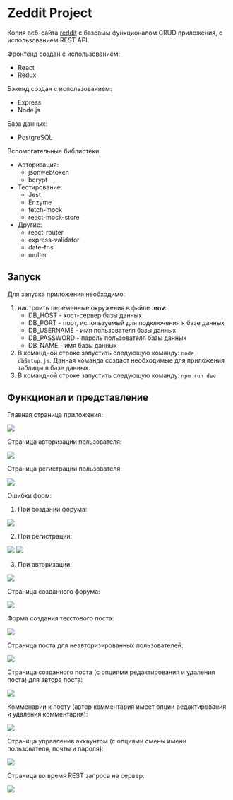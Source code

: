 # Zeddit Project

Копия веб-сайта [reddit](https://www.reddit.com) с базовым функционалом CRUD приложения, с использованием REST API.

Фронтенд создан с использованием:
- React
- Redux

Бэкенд создан с использованием:
- Express
- Node.js

База данных:
- PostgreSQL

Вспомогательные библиотеки:
- Авторизация:
  - jsonwebtoken
  - bcrypt
- Тестирование:
  - Jest
  - Enzyme
  - fetch-mock
  - react-mock-store
- Другие:
  - react-router
  - express-validator
  - date-fns
  - multer

## Запуск

Для запуска приложения необходимо:
1) настроить переменные окружения в файле **.env**:
   - DB_HOST - хост-сервер базы данных
   - DB_PORT - порт, используемый для подключения к базе данных
   - DB_USERNAME - имя пользователя базы данных
   - DB_PASSWORD - пароль пользователя базы данных
   - DB_NAME - имя базы данных
2) В командной строке запустить следующую команду: ```node dbSetup.js```. Данная команда создаст необходимые для приложения таблицы в базе данных.
3) В командной строке запустить следующую команду: ```npm run dev```

## Функционал и представление 

Главная страница приложения:

<img src="https://user-images.githubusercontent.com/52062811/88539006-ad135180-d010-11ea-9a6d-c6f781613471.png">

Страница авторизации пользователя:

<img src="https://user-images.githubusercontent.com/52062811/88539024-ba304080-d010-11ea-81ea-25be207619d1.png">

Страница регистрации пользователя:

<img src="https://user-images.githubusercontent.com/52062811/88527834-16d63000-cffe-11ea-947a-28ae2d25a169.png">

Ошибки форм:

1. При создании форума:

<img src="https://user-images.githubusercontent.com/52062811/88528235-a4198480-cffe-11ea-9b4e-c81926484355.png">

2. При регистрации:

<img src="https://user-images.githubusercontent.com/52062811/88528535-05d9ee80-cfff-11ea-88f3-9f891ceec25d.png">

<img src="https://user-images.githubusercontent.com/52062811/88528687-3ae64100-cfff-11ea-9c98-afcae48bc727.png">

3. При авторизации:

<img src="https://user-images.githubusercontent.com/52062811/88539102-e64bc180-d010-11ea-96d0-349e1c982390.png">

Страница созданного форума:

<img src="https://user-images.githubusercontent.com/52062811/88539123-f368b080-d010-11ea-94f4-1b355686f19c.png">

Форма создания текстового поста:

<img src="https://user-images.githubusercontent.com/52062811/88527115-2143fa00-cffd-11ea-8f6b-a36c33c807af.png">

Страница поста для неавторизированных пользователей:

<img src="https://user-images.githubusercontent.com/52062811/88527308-5ea88780-cffd-11ea-8eaa-715c058a70dd.png">

Страница созданного поста (с опциями редактирования и удаления поста) для автора поста:

<img src="https://user-images.githubusercontent.com/52062811/88527419-84ce2780-cffd-11ea-874f-7a9bf1218a43.png">

Комменарии к посту (автор комментария имеет опции редактирования и удаления комментария):

<img src="https://user-images.githubusercontent.com/52062811/88539262-388ce280-d011-11ea-8cb0-c9174fd19f00.png">

Страница управления аккаунтом (с опциями смены имени пользователя, почты и пароля):

<img src="https://user-images.githubusercontent.com/52062811/88527972-46853800-cffe-11ea-9362-ded8ab4e51ca.png">

Страница во время REST запроса на сервер:

<img src="https://user-images.githubusercontent.com/52062811/88527702-ed1d0900-cffd-11ea-905c-1e522518826c.png">
